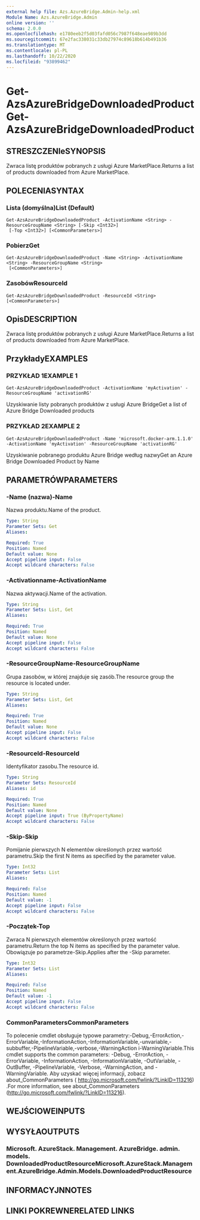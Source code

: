 ```yaml
---
external help file: Azs.AzureBridge.Admin-help.xml
Module Name: Azs.AzureBridge.Admin
online version: ''
schema: 2.0.0
ms.openlocfilehash: e1780eeb2f5d03fafd056c7987f648eae989b3dd
ms.sourcegitcommit: 67e2fac338031c33db27974c89618b614b491b36
ms.translationtype: MT
ms.contentlocale: pl-PL
ms.lasthandoff: 10/22/2020
ms.locfileid: "93899462"
---
```

# <span data-ttu-id="b7403-101">Get-AzsAzureBridgeDownloadedProduct</span><span class="sxs-lookup"><span data-stu-id="b7403-101">Get-AzsAzureBridgeDownloadedProduct</span></span>

## <span data-ttu-id="b7403-102">STRESZCZENIe</span><span class="sxs-lookup"><span data-stu-id="b7403-102">SYNOPSIS</span></span>
<span data-ttu-id="b7403-103">Zwraca listę produktów pobranych z usługi Azure MarketPlace.</span><span class="sxs-lookup"><span data-stu-id="b7403-103">Returns a list of products downloaded from Azure MarketPlace.</span></span>

## <span data-ttu-id="b7403-104">POLECENIA</span><span class="sxs-lookup"><span data-stu-id="b7403-104">SYNTAX</span></span>

### <span data-ttu-id="b7403-105">Lista (domyślna)</span><span class="sxs-lookup"><span data-stu-id="b7403-105">List (Default)</span></span>
```
Get-AzsAzureBridgeDownloadedProduct -ActivationName <String> -ResourceGroupName <String> [-Skip <Int32>]
 [-Top <Int32>] [<CommonParameters>]
```

### <span data-ttu-id="b7403-106">Pobierz</span><span class="sxs-lookup"><span data-stu-id="b7403-106">Get</span></span>
```
Get-AzsAzureBridgeDownloadedProduct -Name <String> -ActivationName <String> -ResourceGroupName <String>
 [<CommonParameters>]
```

### <span data-ttu-id="b7403-107">Zasobów</span><span class="sxs-lookup"><span data-stu-id="b7403-107">ResourceId</span></span>
```
Get-AzsAzureBridgeDownloadedProduct -ResourceId <String> [<CommonParameters>]
```

## <span data-ttu-id="b7403-108">Opis</span><span class="sxs-lookup"><span data-stu-id="b7403-108">DESCRIPTION</span></span>
<span data-ttu-id="b7403-109">Zwraca listę produktów pobranych z usługi Azure MarketPlace.</span><span class="sxs-lookup"><span data-stu-id="b7403-109">Returns a list of products downloaded from Azure MarketPlace.</span></span>

## <span data-ttu-id="b7403-110">Przykłady</span><span class="sxs-lookup"><span data-stu-id="b7403-110">EXAMPLES</span></span>

### <span data-ttu-id="b7403-111">PRZYKŁAD 1</span><span class="sxs-lookup"><span data-stu-id="b7403-111">EXAMPLE 1</span></span>
```
Get-AzsAzureBridgeDownloadedProduct -ActivationName 'myActivation' -ResourceGroupName 'activationRG'
```

<span data-ttu-id="b7403-112">Uzyskiwanie listy pobranych produktów z usługi Azure Bridge</span><span class="sxs-lookup"><span data-stu-id="b7403-112">Get a list of Azure Bridge Downloaded products</span></span>

### <span data-ttu-id="b7403-113">PRZYKŁAD 2</span><span class="sxs-lookup"><span data-stu-id="b7403-113">EXAMPLE 2</span></span>
```
Get-AzsAzureBridgeDownloadedProduct -Name 'microsoft.docker-arm.1.1.0' -ActivationName 'myActivation' -ResourceGroupName 'activationRG'
```

<span data-ttu-id="b7403-114">Uzyskiwanie pobranego produktu Azure Bridge według nazwy</span><span class="sxs-lookup"><span data-stu-id="b7403-114">Get an Azure Bridge Downloaded Product by Name</span></span>

## <span data-ttu-id="b7403-115">PARAMETRÓW</span><span class="sxs-lookup"><span data-stu-id="b7403-115">PARAMETERS</span></span>

### <span data-ttu-id="b7403-116">-Name (nazwa)</span><span class="sxs-lookup"><span data-stu-id="b7403-116">-Name</span></span>
<span data-ttu-id="b7403-117">Nazwa produktu.</span><span class="sxs-lookup"><span data-stu-id="b7403-117">Name of the product.</span></span>

```yaml
Type: String
Parameter Sets: Get
Aliases:

Required: True
Position: Named
Default value: None
Accept pipeline input: False
Accept wildcard characters: False
```

### <span data-ttu-id="b7403-118">-Activationname</span><span class="sxs-lookup"><span data-stu-id="b7403-118">-ActivationName</span></span>
<span data-ttu-id="b7403-119">Nazwa aktywacji.</span><span class="sxs-lookup"><span data-stu-id="b7403-119">Name of the activation.</span></span>

```yaml
Type: String
Parameter Sets: List, Get
Aliases:

Required: True
Position: Named
Default value: None
Accept pipeline input: False
Accept wildcard characters: False
```

### <span data-ttu-id="b7403-120">-ResourceGroupName</span><span class="sxs-lookup"><span data-stu-id="b7403-120">-ResourceGroupName</span></span>
<span data-ttu-id="b7403-121">Grupa zasobów, w której znajduje się zasób.</span><span class="sxs-lookup"><span data-stu-id="b7403-121">The resource group the resource is located under.</span></span>

```yaml
Type: String
Parameter Sets: List, Get
Aliases:

Required: True
Position: Named
Default value: None
Accept pipeline input: False
Accept wildcard characters: False
```

### <span data-ttu-id="b7403-122">-ResourceId</span><span class="sxs-lookup"><span data-stu-id="b7403-122">-ResourceId</span></span>
<span data-ttu-id="b7403-123">Identyfikator zasobu.</span><span class="sxs-lookup"><span data-stu-id="b7403-123">The resource id.</span></span>

```yaml
Type: String
Parameter Sets: ResourceId
Aliases: id

Required: True
Position: Named
Default value: None
Accept pipeline input: True (ByPropertyName)
Accept wildcard characters: False
```

### <span data-ttu-id="b7403-124">-Skip</span><span class="sxs-lookup"><span data-stu-id="b7403-124">-Skip</span></span>
<span data-ttu-id="b7403-125">Pomijanie pierwszych N elementów określonych przez wartość parametru.</span><span class="sxs-lookup"><span data-stu-id="b7403-125">Skip the first N items as specified by the parameter value.</span></span>

```yaml
Type: Int32
Parameter Sets: List
Aliases:

Required: False
Position: Named
Default value: -1
Accept pipeline input: False
Accept wildcard characters: False
```

### <span data-ttu-id="b7403-126">-Początek</span><span class="sxs-lookup"><span data-stu-id="b7403-126">-Top</span></span>
<span data-ttu-id="b7403-127">Zwraca N pierwszych elementów określonych przez wartość parametru.</span><span class="sxs-lookup"><span data-stu-id="b7403-127">Return the top N items as specified by the parameter value.</span></span>
<span data-ttu-id="b7403-128">Obowiązuje po parametrze-Skip.</span><span class="sxs-lookup"><span data-stu-id="b7403-128">Applies after the -Skip parameter.</span></span>

```yaml
Type: Int32
Parameter Sets: List
Aliases:

Required: False
Position: Named
Default value: -1
Accept pipeline input: False
Accept wildcard characters: False
```

### <span data-ttu-id="b7403-129">CommonParameters</span><span class="sxs-lookup"><span data-stu-id="b7403-129">CommonParameters</span></span>
<span data-ttu-id="b7403-130">To polecenie cmdlet obsługuje typowe parametry:-Debug,-ErrorAction,-ErrorVariable,-InformationAction,-InformationVariable,-unvariable,-subbuffer,-PipelineVariable,-verbose,-WarningAction i-WarningVariable.</span><span class="sxs-lookup"><span data-stu-id="b7403-130">This cmdlet supports the common parameters: -Debug, -ErrorAction, -ErrorVariable, -InformationAction, -InformationVariable, -OutVariable, -OutBuffer, -PipelineVariable, -Verbose, -WarningAction, and -WarningVariable.</span></span> <span data-ttu-id="b7403-131">Aby uzyskać więcej informacji, zobacz about_CommonParameters ( http://go.microsoft.com/fwlink/?LinkID=113216) .</span><span class="sxs-lookup"><span data-stu-id="b7403-131">For more information, see about_CommonParameters (http://go.microsoft.com/fwlink/?LinkID=113216).</span></span>

## <span data-ttu-id="b7403-132">WEJŚCIOWE</span><span class="sxs-lookup"><span data-stu-id="b7403-132">INPUTS</span></span>

## <span data-ttu-id="b7403-133">WYSYŁA</span><span class="sxs-lookup"><span data-stu-id="b7403-133">OUTPUTS</span></span>

### <span data-ttu-id="b7403-134">Microsoft. AzureStack. Management. AzureBridge. admin. models. DownloadedProductResource</span><span class="sxs-lookup"><span data-stu-id="b7403-134">Microsoft.AzureStack.Management.AzureBridge.Admin.Models.DownloadedProductResource</span></span>

## <span data-ttu-id="b7403-135">INFORMACYJN</span><span class="sxs-lookup"><span data-stu-id="b7403-135">NOTES</span></span>

## <span data-ttu-id="b7403-136">LINKI POKREWNE</span><span class="sxs-lookup"><span data-stu-id="b7403-136">RELATED LINKS</span></span>
